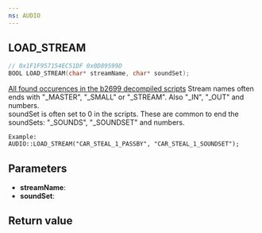 ```yaml
---
ns: AUDIO
---
```

## LOAD_STREAM

```c
// 0x1F1F957154EC51DF 0x0D89599D
BOOL LOAD_STREAM(char* streamName, char* soundSet);
```
[All found occurences  in the b2699 decompiled scripts](https://gist.github.com/ItsJunction/1d24ae9b6b8096045ddea1af1ef868c1)
Stream names often ends with "_MASTER", "_SMALL" or "_STREAM". Also "_IN", "_OUT" and numbers.     
soundSet is often set to 0 in the scripts. These are common to end the soundSets: "_SOUNDS", "_SOUNDSET" and numbers.  
```
Example:  
AUDIO::LOAD_STREAM("CAR_STEAL_1_PASSBY", "CAR_STEAL_1_SOUNDSET");  
```

## Parameters
* **streamName**: 
* **soundSet**: 

## Return value
